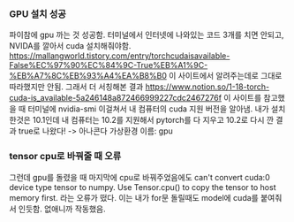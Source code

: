 ### GPU 설치 성공

파이참에 gpu 까는 것 성공함.
터미널에서 인터넷에 나와있는 코드 3개를 치면 안되고, NVIDA를 깔아서 cuda 설치해줘야함.
https://mallangworld.tistory.com/entry/torchcudaisavailable-False%EC%97%90%EC%84%9C-True%EB%A1%9C-%EB%A7%8C%EB%93%A4%EA%B8%B0
이 사이트에서 알려주는데로 그대로 따라했지만 안됨.
그래서 더 서칭해본 결과 https://www.notion.so/1-18-torch-cuda-is_available-5a246148a872466999227cdc2467276f
이 사이트를 참고했을 때 터미널에 nvidia-smi 이걸쳐서 내 컴퓨터의 cuda 지원 버전을 알아냄.
내가 설치한것은 10.1인데 내 컴퓨터는 10.2를 지원해서
pytorch를 다 지우고 10.2로 다시 깐 결과 true로 나왔다!
-> 아나콘다 가상환경 이름: gpu

### tensor cpu로 바꿔줄 때 오류

그런데 gpu를 돌렸을 때 마지막에 cpu로 바꿔주었음에도 can't convert cuda:0 device type tensor to numpy. Use Tensor.cpu() to copy the tensor to host memory first.
라는 오류가 떴다. 
이는 내가 for문 돌릴때도 model에 cuda를 붙여줘서 인듯함.
없애니까 작동했음.
